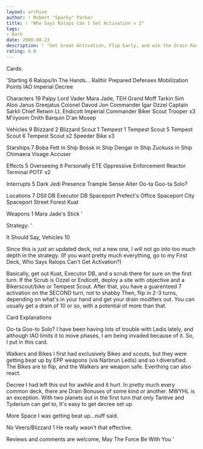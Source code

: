 ```yaml
---
layout: archive
author: ! Robert "Sparky" Parker
title: ! "Who Says Ralops Can t Get Activation v 2"
tags:
- Dark
date: 2000-08-23
description: ! "Get Great Activation, Flip Early, and win the Drain Race."
rating: 4.0
---
```

Cards: 

'Starting 6
Ralops/In The Hands...
Ralltiir
Prepared Defenses
Mobilization Points
IAO
Imperial Decree

Characters 19
Palpy
Lord Vader
Mara Jade, TEH
Grand Moff Tarkin
Sim Aloo
Janus Greejatus
Colonel Davod Jon
Commander Igar
Ozzel
Captain Sarkli
Chief Retwin
Lt. Endicott
Imperial Commander
Biker Scout Trooper x3
M'iiyoom Onith
Barquin D'an
Mosep

Vehicles 9
Blizzard 2
Blizzard Scout 1
Tempest 1
Tempest Scout 5
Tempest Scout 6
Tempest Scout x2
Speeder Bike x3

Starships 7
Boba Fett in Ship
Bossk in Ship
Dengar in Ship
Zuckuss in Ship
Chimaera
Visage
Accuser

Effects 5
Overseeing It Personally
ETE
Oppressive Enforcement
Reactor Terminal
POTF x2

Interrupts 5
Dark Jedi Presence
Trample
Sense
Alter
Oo-ta Goo-ta Solo?

Locations 7
DSII DB
Executor DB
Spaceport Prefect's Office
Spaceport City
Spaceport Street
Forest
Kuat

Weapons 1
Mara Jade's Stick
'

Strategy: '

It Should Say, Vehicles 10


Since this is just an updated deck, not a new one, I will not go into too much depth in the strategy.  (If you want pretty much everything, go to my First Deck, Who Says Ralops Can't Get Activation?)

Basically, get out Kuat, Executor DB, and a scrub there for sure on the first turn.  If the Scrub is Ozzel or Endicott, deploy a site with objective and a Bikerscout/bike or Tempest Scout.  After that, you have a guarenteed 7 activation on the SECOND turn, not to shabby  Then, flip in 2-3 turns, depending on what's in your hand and get your drain modifers out.  You can usually get a drain of 10 or so, with a potential of more than that.

Card Explanations

Oo-ta Goo-to Solo?
I have been having lots of trouble with Ledis lately, and although IAO limits it to move phases, I am being invaded because of it.  So, I put in this card.

Walkers and Bikes
I first had exclusively Bikes and scouts, but they were getting beat up by EPP weapons (via Narbrun Ledis) and so I diversified.  The Bikes are to flip, and the Walkers are weapon safe.  Everthing can also react.

Decree
I had left this out for awhile and it hurt.  In pretty much every common deck, there are Drain Bonuses of some kind or another.  MWYHL is an exception.  With two planets out in the first turn that only Tantive and Tyderium can get to, It's easy to get decree set up.

More Space
I was getting beat up...nuff said.

No Veers/Blizzard 1
He really wasn't that effective.

Reviews and comments are welcome,
May The Force Be With You
'